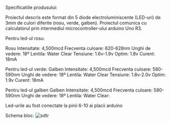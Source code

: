 
Specificatiile produsului:

Proiectul descris este format din 5 diode electroluminiscente (LED-uri) de 3mm de culori diferite
(rosu, verde, galben). Proiectul comunica cu calculatorul prin intermediul microcontroller-ului arduino Uno R3.

Pentru led-ul rosu:

Rosu	Intensitate: 4,500mcd
Frecventa culoare: 620-628nm
Unghi de vedere: 18º
Lentila: Water Clear	Tensiune: 1.6v-1.9v
Optim: 1.8v
Curent: 18mA

Pentru led-ul verde:
Galben	Intensitate: 4,500mcd
Frecventa culoare: 580-590nm
Unghi de vedere: 18º
Lentila: Water Clear	Tensiune: 1.8v-2.0v
Optim: 1.9v
Curent: 18mA

Pentru led-ul galben
Galben	Intensitate: 4,500mcd
Frecventa culoare: 580-590nm
Unghi de vedere: 18º
Lentila: Water Clear:

Led-urile au fost conectate la pinii 6-10 ai placii arduino

Schema bloc:
![sdtr](https://user-images.githubusercontent.com/61541892/149156273-502aadae-eea9-4365-a654-09ba4f025022.png)
